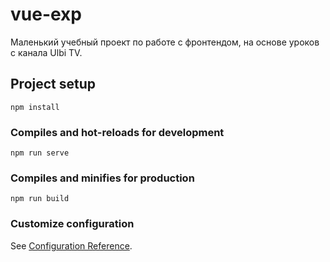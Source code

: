 # vue-exp
Маленький учебный проект по работе с фронтендом, на основе уроков с канала Ulbi TV.
## Project setup
```
npm install
```

### Compiles and hot-reloads for development
```
npm run serve
```

### Compiles and minifies for production
```
npm run build
```

### Customize configuration
See [Configuration Reference](https://cli.vuejs.org/config/).
